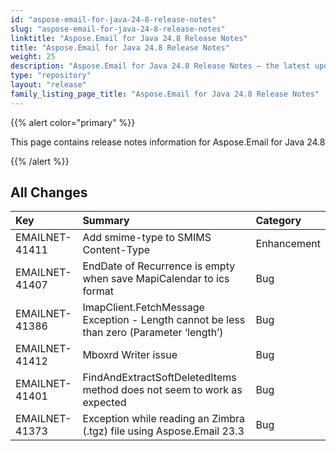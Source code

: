 ```yaml
---
id: "aspose-email-for-java-24-8-release-notes"
slug: "aspose-email-for-java-24-8-release-notes"
linktitle: "Aspose.Email for Java 24.8 Release Notes"
title: "Aspose.Email for Java 24.8 Release Notes"
weight: 25
description: "Aspose.Email for Java 24.8 Release Notes – the latest updates and fixes."
type: "repository"
layout: "release"
family_listing_page_title: "Aspose.Email for Java 24.8 Release Notes"
---
```


{{% alert color="primary" %}}

This page contains release notes information for Aspose.Email for Java 24.8

{{% /alert %}}

## **All Changes**

|**Key**|**Summary**|**Category**|
| :- | :- | :- |
|EMAILNET-41411|Add smime-type to SMIMS Content-Type|Enhancement|
|EMAILNET-41407|EndDate of Recurrence is empty when save MapiCalendar to ics format|Bug|
|EMAILNET-41386|ImapClient.FetchMessage Exception - Length cannot be less than zero (Parameter ‘length’)|Bug|
|EMAILNET-41412|Mboxrd Writer issue|Bug|
|EMAILNET-41401|FindAndExtractSoftDeletedItems method does not seem to work as expected|Bug|
|EMAILNET-41373|Exception while reading an Zimbra (.tgz) file using Aspose.Email 23.3|Bug|
